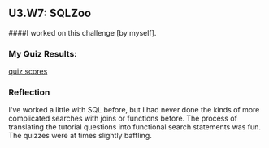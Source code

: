 ## U3.W7: SQLZoo

####I worked on this challenge [by myself].



### My Quiz Results:
<!-- Include the link to your image (saved in the imgs folder) to display it inline. -->
<a href="../imgs/sqlzooquiz.jpg">quiz scores</a>





### Reflection
I've worked a little with SQL before, but I had never done the kinds of more complicated searches with joins or functions before. The process of translating the tutorial questions 
into functional search statements was fun. The quizzes were at times slightly baffling. 